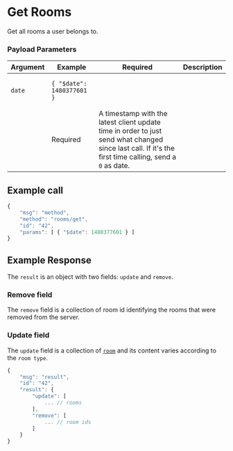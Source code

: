 # Get Rooms

Get all rooms a user belongs to.

### Payload Parameters <a href="#payload-parameters" id="payload-parameters"></a>

| Argument | Example                                          | Required | Description                                                                                                                                            |
| -------- | ------------------------------------------------ | -------- | ------------------------------------------------------------------------------------------------------------------------------------------------------ |
| `date`   | <pre><code>{ "$date": 1480377601 }
</code></pre> | Required | A timestamp with the latest client update time in order to just send what changed since last call. If it's the first time calling, send a `0` as date. |

## Example call

```javascript
{
    "msg": "method",
    "method": "rooms/get",
    "id": "42",
    "params": [ { "$date": 1480377601 } ]
}
```

## Example Response

The `result` is an object with two fields: `update` and `remove`.

### Remove field

The `remove` field is a collection of room id identifying the rooms that were removed from the server.

### Update field

The `update` field is a collection of [`room`](../../../schema-definition/room.md) and its content varies according to the `room type`.&#x20;

```javascript
{
    "msg": "result",
    "id": "42",
    "result": {
        "update": [
            ... // rooms
        ],
        "remove": [
            ... // room ids
        ]
    }
}
```
